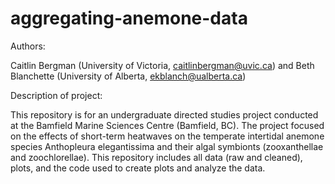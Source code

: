 # aggregating-anemone-data

Authors:

Caitlin Bergman (University of Victoria, caitlinbergman@uvic.ca) and Beth Blanchette (University of Alberta, ekblanch@ualberta.ca)

Description of project: 

This repository is for an undergraduate directed studies project conducted at the Bamfield Marine Sciences Centre (Bamfield, BC). The project focused on the effects of short-term heatwaves on the temperate intertidal anemone species Anthopleura elegantissima and their algal symbionts (zooxanthellae and zoochlorellae). This repository includes all data (raw and cleaned), plots, and the code used to create plots and analyze the data. 
